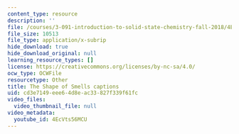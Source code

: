 ```yaml
---
content_type: resource
description: ''
file: /courses/3-091-introduction-to-solid-state-chemistry-fall-2018/4EcVts56MCU_captions.webvtt
file_size: 10513
file_type: application/x-subrip
hide_download: true
hide_download_original: null
learning_resource_types: []
license: https://creativecommons.org/licenses/by-nc-sa/4.0/
ocw_type: OCWFile
resourcetype: Other
title: The Shape of Smells captions
uid: cd3e7149-eee6-4d8e-ac33-827f339f61fc
video_files:
  video_thumbnail_file: null
video_metadata:
  youtube_id: 4EcVts56MCU
---
```

